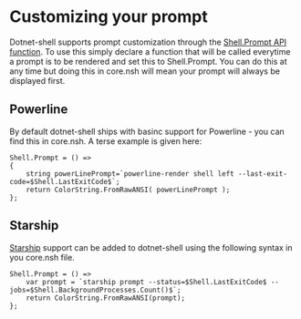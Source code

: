 # Customizing your prompt
Dotnet-shell supports prompt customization through the [Shell.Prompt API function](/api/Dotnet.Shell.API.Shell.html#Dotnet_Shell_API_Shell_Prompt). To use this simply declare a function that will be called everytime a prompt is to be rendered and set this to Shell.Prompt. You can do this at any time but doing this in core.nsh will mean your prompt will always be displayed first.

## Powerline

By default dotnet-shell ships with basinc support for Powerline - you can find this in core.nsh. A terse example is given here:

```
Shell.Prompt = () => 
{
    string powerLinePrompt=`powerline-render shell left --last-exit-code=$Shell.LastExitCode$`;
    return ColorString.FromRawANSI( powerLinePrompt );
};
```

## Starship 

[Starship](https://starship.rs/) support can be added to dotnet-shell using the following syntax in you core.nsh file.

```
Shell.Prompt = () =>
    var prompt = `starship prompt --status=$Shell.LastExitCode$ --jobs=$Shell.BackgroundProcesses.Count()$`;
    return ColorString.FromRawANSI(prompt);
};
```